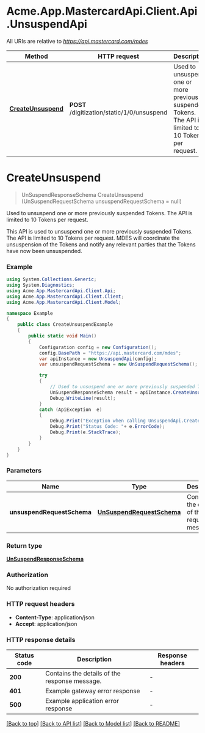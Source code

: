 # Acme.App.MastercardApi.Client.Api.UnsuspendApi

All URIs are relative to *https://api.mastercard.com/mdes*

Method | HTTP request | Description
------------- | ------------- | -------------
[**CreateUnsuspend**](UnsuspendApi.md#createunsuspend) | **POST** /digitization/static/1/0/unsuspend | Used to unsuspend one or more previously suspended Tokens. The API is limited to 10 Tokens per request.


<a name="createunsuspend"></a>
# **CreateUnsuspend**
> UnSuspendResponseSchema CreateUnsuspend (UnSuspendRequestSchema unsuspendRequestSchema = null)

Used to unsuspend one or more previously suspended Tokens. The API is limited to 10 Tokens per request.

This API is used to unsuspend one or more previously suspended Tokens. The API is limited to 10 Tokens per request. MDES will coordinate the unsuspension of the Tokens and notify any relevant parties that the Tokens have now been unsuspended. 

### Example
```csharp
using System.Collections.Generic;
using System.Diagnostics;
using Acme.App.MastercardApi.Client.Api;
using Acme.App.MastercardApi.Client.Client;
using Acme.App.MastercardApi.Client.Model;

namespace Example
{
    public class CreateUnsuspendExample
    {
        public static void Main()
        {
            Configuration config = new Configuration();
            config.BasePath = "https://api.mastercard.com/mdes";
            var apiInstance = new UnsuspendApi(config);
            var unsuspendRequestSchema = new UnSuspendRequestSchema(); // UnSuspendRequestSchema | Contains the details of the request message.  (optional) 

            try
            {
                // Used to unsuspend one or more previously suspended Tokens. The API is limited to 10 Tokens per request.
                UnSuspendResponseSchema result = apiInstance.CreateUnsuspend(unsuspendRequestSchema);
                Debug.WriteLine(result);
            }
            catch (ApiException  e)
            {
                Debug.Print("Exception when calling UnsuspendApi.CreateUnsuspend: " + e.Message );
                Debug.Print("Status Code: "+ e.ErrorCode);
                Debug.Print(e.StackTrace);
            }
        }
    }
}
```

### Parameters

Name | Type | Description  | Notes
------------- | ------------- | ------------- | -------------
 **unsuspendRequestSchema** | [**UnSuspendRequestSchema**](UnSuspendRequestSchema.md)| Contains the details of the request message.  | [optional] 

### Return type

[**UnSuspendResponseSchema**](UnSuspendResponseSchema.md)

### Authorization

No authorization required

### HTTP request headers

 - **Content-Type**: application/json
 - **Accept**: application/json

### HTTP response details
| Status code | Description | Response headers |
|-------------|-------------|------------------|
| **200** | Contains the details of the response message.  |  -  |
| **401** | Example gateway error response  |  -  |
| **500** | Example application error response  |  -  |

[[Back to top]](#) [[Back to API list]](../README.md#documentation-for-api-endpoints) [[Back to Model list]](../README.md#documentation-for-models) [[Back to README]](../README.md)

